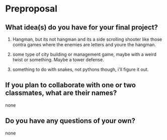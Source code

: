 # Preproposal

## What idea(s) do you have for your final project?

1) Hangman, but its not hangman and its a side scrolling shooter like those contra games where the enemies are letters and youre the hangman.

2) some type of city building or management game, maybe with a weird twist or something. Maybe a tower defense.

3) something to do with snakes, not pythons though, i'll figure it out.

## If you plan to collaborate with one or two classmates, what are their names?

none

## Do you have any questions of your own?

none
